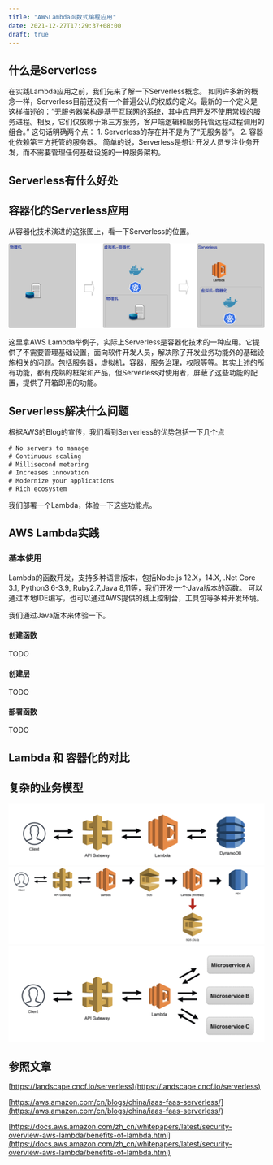 ```yaml
---
title: "AWSLambda函数式编程应用"
date: 2021-12-27T17:29:37+08:00
draft: true
---
```


## 什么是Serverless
在实践Lambda应用之前，我们先来了解一下Serverless概念。
如同许多新的概念一样，Serverless目前还没有一个普遍公认的权威的定义。最新的一个定义是这样描述的：“无服务器架构是基于互联网的系统，其中应用开发不使用常规的服务进程。相反，它们仅依赖于第三方服务，客户端逻辑和服务托管远程过程调用的组合。”
这句话明确两个点：
    1. Serverless的存在并不是为了“无服务器”。
    2. 容器化依赖第三方托管的服务器。
简单的说，Serverless是想让开发人员专注业务开发，而不需要管理任何基础设施的一种服务架构。

## Serverless有什么好处


## 容器化的Serverless应用
从容器化技术演进的这张图上，看一下Serverless的位置。

![容器化技术演进](./img/Serverless_grown.png)

这里拿AWS Lambda举例子，实际上Serverless是容器化技术的一种应用。它提供了不需要管理基础设置，面向软件开发人员，解决除了开发业务功能外的基础设施相关的问题。包括服务器，虚拟机，容器，服务治理，权限等等。其实上述的所有功能，都有成熟的框架和产品，但Serverless对使用者，屏蔽了这些功能的配置，提供了开箱即用的功能。

## Serverless解决什么问题
根据AWS的Blog的宣传，我们看到Serverless的优势包括一下几个点
```
# No servers to manage
# Continuous scaling
# Millisecond metering
# Increases innovation
# Modernize your applications
# Rich ecosystem
```
我们部署一个Lambda，体验一下这些功能点。

## AWS Lambda实践

### 基本使用
Lambda的函数开发，支持多种语言版本，包括Node.js 12.X，14.X, .Net Core 3.1, Python3.6-3.9, Ruby2.7,Java 8,11等，我们开发一个Java版本的函数。
可以通过本地IDE编写，也可以通过AWS提供的线上控制台，工具包等多种开发环境。

我们通过Java版本来体验一下。

#### 创建函数
TODO

#### 创建层
TODO

#### 部署函数
TODO





## Lambda 和 容器化的对比


## 复杂的业务模型


![基本版本](./img/biz1.png)
![函数->Lambda->函数](./img/biz2.png)
![函数->容器化微服务](./img/biz3.png)

## 参照文章

[https://landscape.cncf.io/serverless](https://landscape.cncf.io/serverless)

[https://aws.amazon.com/cn/blogs/china/iaas-faas-serverless/](https://aws.amazon.com/cn/blogs/china/iaas-faas-serverless/)

[https://docs.aws.amazon.com/zh_cn/whitepapers/latest/security-overview-aws-lambda/benefits-of-lambda.html](https://docs.aws.amazon.com/zh_cn/whitepapers/latest/security-overview-aws-lambda/benefits-of-lambda.html)
